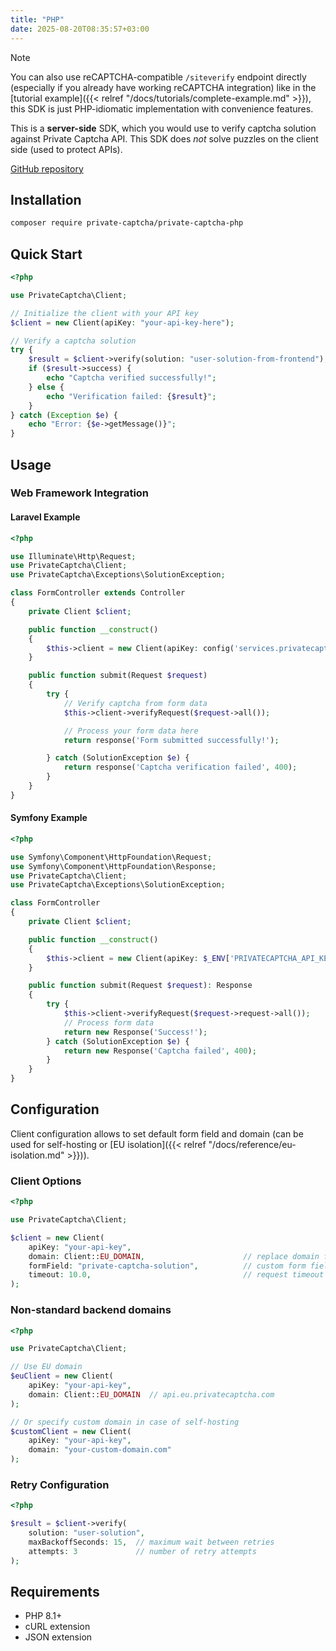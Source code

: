 ```yaml
---
title: "PHP"
date: 2025-08-20T08:35:57+03:00
---
```


> [!NOTE]
> You can also use reCAPTCHA-compatible `/siteverify` endpoint directly (especially if you already have working reCAPTCHA integration) like in the [tutorial example]({{< relref "/docs/tutorials/complete-example.md" >}}), this SDK is just PHP-idiomatic implementation with convenience features.

This is a **server-side** SDK, which you would use to verify captcha solution against Private Captcha API. This SDK does _not_ solve puzzles on the client side (used to protect APIs).

[GitHub repository](https://github.com/PrivateCaptcha/private-captcha-php)

## Installation

```bash
composer require private-captcha/private-captcha-php
```

## Quick Start

```php
<?php

use PrivateCaptcha\Client;

// Initialize the client with your API key
$client = new Client(apiKey: "your-api-key-here");

// Verify a captcha solution
try {
    $result = $client->verify(solution: "user-solution-from-frontend");
    if ($result->success) {
        echo "Captcha verified successfully!";
    } else {
        echo "Verification failed: {$result}";
    }
} catch (Exception $e) {
    echo "Error: {$e->getMessage()}";
}
```

## Usage

### Web Framework Integration

#### Laravel Example

```php
<?php

use Illuminate\Http\Request;
use PrivateCaptcha\Client;
use PrivateCaptcha\Exceptions\SolutionException;

class FormController extends Controller
{
    private Client $client;

    public function __construct()
    {
        $this->client = new Client(apiKey: config('services.privatecaptcha.key'));
    }

    public function submit(Request $request)
    {
        try {
            // Verify captcha from form data
            $this->client->verifyRequest($request->all());

            // Process your form data here
            return response('Form submitted successfully!');

        } catch (SolutionException $e) {
            return response('Captcha verification failed', 400);
        }
    }
}
```

#### Symfony Example

```php
<?php

use Symfony\Component\HttpFoundation\Request;
use Symfony\Component\HttpFoundation\Response;
use PrivateCaptcha\Client;
use PrivateCaptcha\Exceptions\SolutionException;

class FormController
{
    private Client $client;

    public function __construct()
    {
        $this->client = new Client(apiKey: $_ENV['PRIVATECAPTCHA_API_KEY']);
    }

    public function submit(Request $request): Response
    {
        try {
            $this->client->verifyRequest($request->request->all());
            // Process form data
            return new Response('Success!');
        } catch (SolutionException $e) {
            return new Response('Captcha failed', 400);
        }
    }
}
```

## Configuration

Client configuration allows to set default form field and domain (can be used for self-hosting or [EU isolation]({{< relref "/docs/reference/eu-isolation.md" >}})).

### Client Options

```php
<?php

use PrivateCaptcha\Client;

$client = new Client(
    apiKey: "your-api-key",
    domain: Client::EU_DOMAIN,                      // replace domain for self-hosting or EU isolation
    formField: "private-captcha-solution",          // custom form field name
    timeout: 10.0,                                  // request timeout in seconds
);
```

### Non-standard backend domains

```php
<?php

use PrivateCaptcha\Client;

// Use EU domain
$euClient = new Client(
    apiKey: "your-api-key",
    domain: Client::EU_DOMAIN  // api.eu.privatecaptcha.com
);

// Or specify custom domain in case of self-hosting
$customClient = new Client(
    apiKey: "your-api-key", 
    domain: "your-custom-domain.com"
);
```

### Retry Configuration

```php
<?php

$result = $client->verify(
    solution: "user-solution",
    maxBackoffSeconds: 15,  // maximum wait between retries
    attempts: 3             // number of retry attempts
);
```

## Requirements

- PHP 8.1+
- cURL extension
- JSON extension